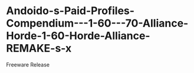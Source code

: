 # Andoido-s-Paid-Profiles-Compendium---1-60---70-Alliance-Horde-1-60-Horde-Alliance-REMAKE-s-x
Freeware Release
